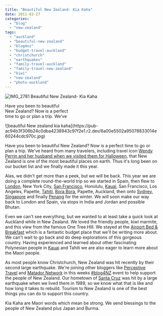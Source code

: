 ```yaml
---
title: "Beautiful New Zealand- Kia Kaha"
date: 2011-03-27
categories: 
  - "blog"
  - "new-zealand"
tags: 
  - "auckland"
  - "beautiful-new-zealand"
  - "blog4nz"
  - "budget-travel-auckland"
  - "christchurch"
  - "earthquakes"
  - "family-travel-auckland"
  - "family-travel-new-zealand"
  - "kiwi"
  - "new-zealand"
  - "photo-auckland"
---
```


![IMG_2781](https://pub-ac94b3f306b24c0dba4238943c97f2e1.r2.dev/6a00e5502a95078833014e60244bd5970c.jpg) Beautiful New Zealand- Kia Kaha

Have you been to beautiful  
New Zealand? Now is a perfect  
time to go or plan a trip. We've

<!--more--> ![beautiful New zealand kia kaha](https://pub-ac94b3f306b24c0dba4238943c97f2e1.r2.dev/6a00e5502a95078833014e60244cdc970c.jpg)  
  

Have you been to beautiful New Zealand? Now is a perfect time to go or plan a trip. We've heard from many travelers, including travel icon [Wendy Perrin and her husband when we visited them for Halloween](http://soultravelers3new.local/2009/10/best-halloween-europe-or-us-conde-nast-youtube-video-social-media-twitter-nyc-wendy-perrin.html "wendy perrin visiting them in october"), that New Zealand is one of the most beautiful places on earth. Thus it's long been on our bucket list and we finally made it this year.  
  
Alas, we didn't get more than a peek, but we will be back. This year we are doing a complete round-the-world trip so we started in Spain, then flew to [London](http://soultravelers3new.local/2010/12/bbc-interviews-soultravelers3-on-social-media-and-travel.html "London bbc interview"), New York City, [San Francisco](http://soultravelers3new.local/2011/01/family-vacation-san-francisco-fairmont-review-family-friendly-best-luxury-hotel-with-kids.html "san francisco family vacation"), Honolulu, [Kauai](http://soultravelers3new.local/2011/02/sailing-the-stunning-napali-coast-of-kauai-hawaii-with-dolphins-snorkeling-fun.html "Kauai, Hawaii"), San Francisco, Los Angeles, Papette, [Tahiti](http://soultravelers3new.local/2010/10/family-travel-french-polynesia-cheaply.html "Moorea french polynesia"), [Bora Bora](http://soultravelers3new.local/2010/11/bora-bora-on-a-cheap-budget-travel-tahiti-moorea-and-french-polynesia.html "bora bora"), Papette, Auckland, then onto [Sydney](http://soultravelers3new.local/2011/02/the-stunning-sydney-harbour-yha-hostel-review.html "sydney"), [Singapore](http://soultravelers3new.local/2011/03/top-hotel-for-luxury-fairmont-singapore.html "singapore") and finally [Penang](http://soultravelers3new.local/2011/01/tropical-winter-home-in-penang-malaysia-location-indenpendent-digital-nomad-long-term-travel-tips-.html "Penang") for the winter. We will soon make our way back to London and Spain, via stops in India and Jordan and possible Bhutan.  
  
Even we can't see everything, but we wanted to at least take a quick look at Auckland while in New Zealand. We loved the friendly people, kiwi marmite, and this view from the famous One Tree HIll. We stayed at the [Airport Bed & Breakfast](http://www.airportbnb.co.nz/aboutus.html "airport bed and breakfast") which is a fantastic budget place that we'll be writing more about. We can't wait to go back and do deep explorations of this gorgeous country. Having experienced and learned about other fascinating Polynesian people in [Kauai](http://soultravelers3new.local/2010/10/family-travel-kauai-hawaii-photo-luau-hawaiin-culture-napali-coast-sail-best-for-kids.html "kauai ") and Tahiti we are also eager to learn more about the Maori people.  
  
As most people know Christchurch, New Zealand was hit recently by their second large earthquake. We're joining other bloggers like [Perceptive Travel](http://perceptivetravel.com/blog/ "Perceptive travel") and [Matador Network](http://matadornetwork.com/ "Matador Network") in this weeks [#blog4NZ](http://blog4nz.indietravelmedia.com/ "blog4nz") event to help support the people of New Zealand. Our hometown of [Santa Cruz](http://soultravelers3new.local/2006/08/home-and-hous-1.html "santa cruz") was hit by a large earthquake when we lived there in 1989, so we know what that is like and how long it takes to rebuild. Tourism to New Zealand is one of the best things you can do to support this country.  
  
Kia Kaha are Maori words which mean be strong. We send blessings to the people of New Zealand plus Japan and Burma.
